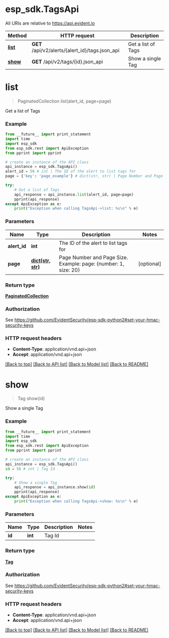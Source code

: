 # esp_sdk.TagsApi

All URIs are relative to https://api.evident.io

Method | HTTP request | Description
------------- | ------------- | -------------
[**list**](TagsApi.md#list) | **GET** /api/v2/alerts/{alert_id}/tags.json_api | Get a list of Tags
[**show**](TagsApi.md#show) | **GET** /api/v2/tags/{id}.json_api | Show a single Tag


# **list**
> PaginatedCollection list(alert_id, page=page)

Get a list of Tags

### Example 
```python
from __future__ import print_statement
import time
import esp_sdk
from esp_sdk.rest import ApiException
from pprint import pprint

# create an instance of the API class
api_instance = esp_sdk.TagsApi()
alert_id = 56 # int | The ID of the alert to list tags for
page = {'key': 'page_example'} # dict(str, str) | Page Number and Page Size.  Example: page: {number: 1, size: 20} (optional)

try: 
    # Get a list of Tags
    api_response = api_instance.list(alert_id, page=page)
    pprint(api_response)
except ApiException as e:
    print("Exception when calling TagsApi->list: %s\n" % e)
```

### Parameters

Name | Type | Description  | Notes
------------- | ------------- | ------------- | -------------
 **alert_id** | **int**| The ID of the alert to list tags for | 
 **page** | [**dict(str, str)**](str.md)| Page Number and Page Size.  Example: page: {number: 1, size: 20} | [optional] 

### Return type

[**PaginatedCollection**](PaginatedCollection.md)

### Authorization

See https://github.com/EvidentSecurity/esp-sdk-python2#set-your-hmac-security-keys

### HTTP request headers

 - **Content-Type**: application/vnd.api+json
 - **Accept**: application/vnd.api+json

[[Back to top]](#) [[Back to API list]](../README.md#documentation-for-api-endpoints) [[Back to Model list]](../README.md#documentation-for-models) [[Back to README]](../README.md)

# **show**
> Tag show(id)

Show a single Tag

### Example 
```python
from __future__ import print_statement
import time
import esp_sdk
from esp_sdk.rest import ApiException
from pprint import pprint

# create an instance of the API class
api_instance = esp_sdk.TagsApi()
id = 56 # int | Tag Id

try: 
    # Show a single Tag
    api_response = api_instance.show(id)
    pprint(api_response)
except ApiException as e:
    print("Exception when calling TagsApi->show: %s\n" % e)
```

### Parameters

Name | Type | Description  | Notes
------------- | ------------- | ------------- | -------------
 **id** | **int**| Tag Id | 

### Return type

[**Tag**](Tag.md)

### Authorization

See https://github.com/EvidentSecurity/esp-sdk-python2#set-your-hmac-security-keys

### HTTP request headers

 - **Content-Type**: application/vnd.api+json
 - **Accept**: application/vnd.api+json

[[Back to top]](#) [[Back to API list]](../README.md#documentation-for-api-endpoints) [[Back to Model list]](../README.md#documentation-for-models) [[Back to README]](../README.md)

